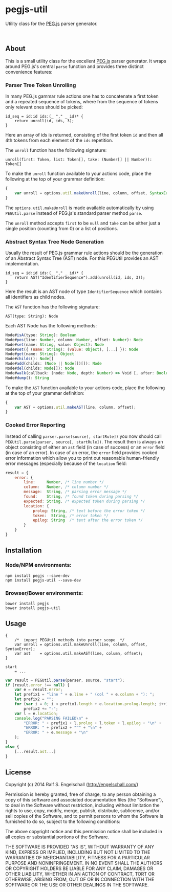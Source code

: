 
pegjs-util
===========

Utility class for the [PEG.js](http://pegjs.org/) parser generator.

<p/>
<img src="https://nodei.co/npm/pegjs-util.png?downloads=true&stars=true" alt=""/>

<p/>
<img src="https://david-dm.org/rse/pegjs-util.png" alt=""/>

About
-----

This is a small utility class for the excellent
[PEG.js](http://pegjs.org/) parser generator. It wraps around PEG.js's
central `parse` function and provides three distinct convenience features:

### Parser Tree Token Unrolling

In many PEG.js gammar rule actions one has to concatenate a first token
and a repeated sequence of tokens, where from the sequence of tokens
only relevant ones should be picked:

```
id_seq = id:id ids:(_ "," _ id)* {
    return unroll(id, ids, 3);
}
```

Here an array of ids is returned, consisting of the first token `id` and
then all 4th tokens from each element of the `ids` repetition.

The `unroll` function has the following signature:

```
unroll(first: Token, list: Token[], take: (Number[] || Number)): Token[]
```

To make the `unroll` function available to your actions code,
place the following at the top of your grammar definition:

```js
{
    var unroll = options.util.makeUnroll(line, column, offset, SyntaxError);
}
```

The `options.util.makeUnroll` is made available automatically
by using `PEGUtil.parse` instead of PEG.js's standard parser method `parse`.

The `unroll` method accepts `first` to be `null` and
`take` can be either just a single position (counting from 0)
or a list of positions.

### Abstract Syntax Tree Node Generation

Usually the result of PEG.js grammar rule actions should
be the generation of an Abstract Syntax Tree (AST) node.
For this PEGUtil provides an AST implementation.

```
id_seq = id:id ids:(_ "," _ id)* {
    return AST("IdentifierSequence").add(unroll(id, ids, 3));
}
```

Here the result is an AST node of type `IdentifierSequence`
which contains all identifiers as child nodes.

The `AST` function has the following signature:

```
AST(type: String): Node
```

Each AST Node has the following methods:

```js
Node#isA(type: String): Boolean
Node#pos(line: Number, column: Number, offset: Number): Node
Node#set(name: String, value: Object): Node
Node#set({ (name: String): (value: Object), [...] }): Node
Node#get(name: String): Object
Node#childs(): Node[]
Node#add(childs: (Node || Node[])[]): Node
Node#del(childs: Node[]): Node
Node#walk(callback: (node: Node, depth: Number) => Void [, after: Boolean]): Node
Node#dump(): String
```

To make the `AST` function available to your actions code,
place the following at the top of your grammar definition:

```js
{
    var AST = options.util.makeAST(line, column, offset);
}
```

### Cooked Error Reporting

Instead of calling `parser.parse(source[, startRule])` you
now should call `PEGUtil.parse(parser, source[, startRule])`.
The result then is always an object consisting of either
an `ast` field (in case of success) or an `error` field
(in case of an error). In case of an error, the `error`
field provides cooked error information which
allow you to print out reasonable human-friendly error
messages (especially because of the `location` field:

```js
result = {
    error: {
        line:     Number, /* line number */
        column:   Number, /* column number */
        message:  String, /* parsing error message */
        found:    String, /* found token during parsing */
        expected: String, /* expected token during parsing */
        location: {
            prolog: String, /* text before the error token */
            token:  String, /* error token */
            epilog: String  /* text after the error token */
        }
    }
}
```

Installation
------------

### Node/NPM environments:

```shell
npm install pegjs --save-dev
npm install pegjs-util --save-dev
```

### Browser/Bower environments:

```shell
bower install pegjs
bower install pegjs-util
```

Usage
-----

```
{
    /*  import PEGUtil methods into parser scope  */
    var unroll = options.util.makeUnroll(line, column, offset, SyntaxError);
    var ast    = options.util.makeAST(line, column, offset);
}

start
    = ...
```

```js
var result = PEGUtil.parse(parser, source, "start");
if (result.error !== null) {
    var e = result.error;
    let prefix1 = "line " + e.line + " (col " + e.column + "): ";
    let prefix2 = "";
    for (var i = 0; i < prefix1.length + e.location.prolog.length; i++)
        prefix2 += "-";
    var l = e.location;
    console.log("PARSING FAILED\n" +
        "ERROR: " + prefix1 + l.prolog + l.token + l.epilog + "\n" +
        "ERROR: " + prefix2 + "^" + "\n" +
        "ERROR: " + e.message + "\n"
    );
}
else {
    [...result.ast...]
}
```

License
-------

Copyright (c) 2014 Ralf S. Engelschall (http://engelschall.com/)

Permission is hereby granted, free of charge, to any person obtaining
a copy of this software and associated documentation files (the
"Software"), to deal in the Software without restriction, including
without limitation the rights to use, copy, modify, merge, publish,
distribute, sublicense, and/or sell copies of the Software, and to
permit persons to whom the Software is furnished to do so, subject to
the following conditions:

The above copyright notice and this permission notice shall be included
in all copies or substantial portions of the Software.

THE SOFTWARE IS PROVIDED "AS IS", WITHOUT WARRANTY OF ANY KIND,
EXPRESS OR IMPLIED, INCLUDING BUT NOT LIMITED TO THE WARRANTIES OF
MERCHANTABILITY, FITNESS FOR A PARTICULAR PURPOSE AND NONINFRINGEMENT.
IN NO EVENT SHALL THE AUTHORS OR COPYRIGHT HOLDERS BE LIABLE FOR ANY
CLAIM, DAMAGES OR OTHER LIABILITY, WHETHER IN AN ACTION OF CONTRACT,
TORT OR OTHERWISE, ARISING FROM, OUT OF OR IN CONNECTION WITH THE
SOFTWARE OR THE USE OR OTHER DEALINGS IN THE SOFTWARE.

